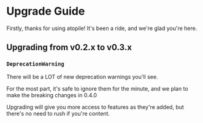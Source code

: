 # Upgrade Guide

Firstly, thanks for using atopile! It's been a ride, and we're glad you're here.

## Upgrading from v0.2.x to v0.3.x

### `DeprecationWarning`

There will be a LOT of new deprecation warnings you'll see.

For the most part, it's safe to ignore them for the minute, and we plan to make the breaking changes in 0.4.0

Upgrading will give you more access to features as they're added, but there's no need to rush if you're content.
